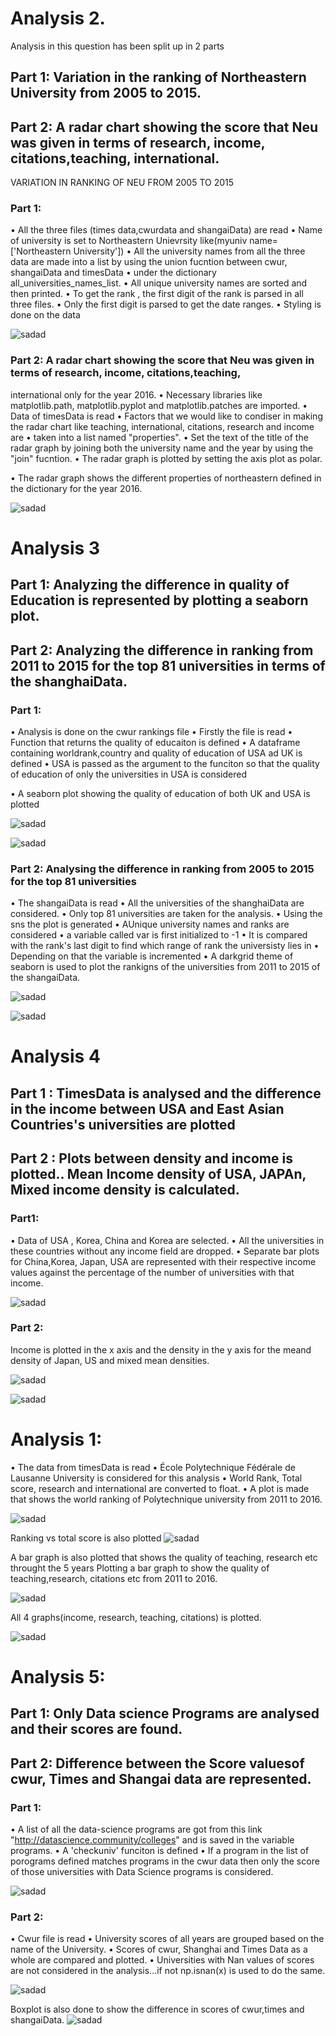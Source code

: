 # Analysis 2.
Analysis in this question has been split up in 2 parts
## Part 1: Variation in the ranking of Northeastern University from 2005 to 2015.
## Part 2: A radar chart showing the score that Neu was given in terms of research, income, citations,teaching, international.
VARIATION IN RANKING OF NEU FROM 2005 TO 2015
### Part 1:
•	All the three files (times data,cwurdata and shangaiData) are read
•	Name of university is set to Northeastern Unievrsity like(myuniv name=['Northeastern University'])
•	All the university names from all the three data are made into a list by using the union fucntion between cwur, shangaiData and timesData 
•	under the dictionary all_universities_names_list.
•	All unique university names are sorted and then printed.
•	To get the rank , the first digit of the rank is parsed in all three files.
•	Only the first digit is parsed to get the date ranges.
•	Styling is done on the data

<img 
src="https://github.com/SmruthiSuresh/Smruthi-Suresh/blob/master/Ana2PArt1img.PNG" alt='sadad'/>

### Part 2: A radar chart showing the score that Neu was given in terms of research, income, citations,teaching,
international only for the year 2016.
•	Necessary libraries like matplotlib.path, matplotlib.pyplot and matplotlib.patches are imported.
•	Data of timesData is read
•	Factors that we would like to condiser in making the radar chart like teaching, international, citations, research and income are 
•	taken into a list named "properties".
•	Set the text of the title of the radar graph by joining both the university name and the year by using the "join" fucntion.
•	The radar graph is plotted by setting the axis plot as polar.

•	The radar graph shows the different properties of northeastern defined in the dictionary for the year 2016.

<img 
src="https://github.com/SmruthiSuresh/Smruthi-Suresh/blob/master/Anal%202%20part%202img.PNG" alt='sadad'/>



# Analysis 3
## Part 1: Analyzing the difference in quality of Education is represented by plotting a seaborn plot.
## Part 2: Analyzing the difference in ranking from 2011 to 2015 for the top 81 universities in terms of the shanghaiData.

### Part 1:
•	Analysis is done on the cwur rankings file
•	Firstly the file is read
•	Function that returns the quality of educaiton is defined
•	A dataframe containing worldrank,country and quality of education of USA ad UK is defined
•	USA is passed as the argument to the funciton so that the quality of education of only the universities in USA is considered

•	A seaborn plot showing the quality of education of both UK and USA is plotted



<img 
src="https://github.com/SmruthiSuresh/Smruthi-Suresh/blob/master/Analysis3Part1.PNG" alt='sadad'/>


<img 
src="https://github.com/SmruthiSuresh/Smruthi-Suresh/blob/master/Anal3Part1b.PNG" alt='sadad'/>

### Part 2: Analysing the difference in ranking from 2005 to 2015 for the top 81 universities

•	The shangaiData is read
•	All the universities of the shanghaiData are considered.
•	Only top 81 universities are taken for the analysis.
•	Using the sns the plot is generated
•	AUnique university names and ranks are considered
•	a variable called var is first initialized to -1
•	It is compared with the rank's last digit to find which range of rank the universisty lies in
•	Depending on that the variable is incremented
•	A darkgrid theme of seaborn is used to plot the rankigns of the universities from 2011 to 2015 of the shangaiData.


<img 
src="https://github.com/SmruthiSuresh/Smruthi-Suresh/blob/master/Analysis3part2finala.PNG" alt='sadad'/>

<img 
src="https://github.com/SmruthiSuresh/Smruthi-Suresh/blob/master/Analysis3part2finalb.PNG" alt='sadad'/>




# Analysis 4
## Part 1 : TimesData is analysed and the difference in the income between USA and East Asian Countries's universities are plotted
## Part 2 : Plots between density and income is plotted.. Mean Income density of USA, JAPAn, Mixed income density is calculated.

### Part1:
•	Data of USA , Korea, China and Korea are selected.
•	All the universities in these countries without any income field are dropped.
•	Separate bar plots for China,Korea, Japan, USA are represented with their respective income values against the percentage of the number of universities with that income.

<img 
src="https://github.com/SmruthiSuresh/Smruthi-Suresh/blob/master/analysis4part1.PNG" alt='sadad'/>

### Part 2:

Income is plotted in the x axis and the density in the y axis for the meand density of  Japan, US and mixed mean densities.

<img 
src="https://github.com/SmruthiSuresh/Smruthi-Suresh/blob/master/analysis4part2.PNG" alt='sadad'/>

<img 
src="https://github.com/SmruthiSuresh/Smruthi-Suresh/blob/master/analysis4part2b.PNG" alt='sadad'/>

# Analysis 1:
•	The data from timesData is read
•	École Polytechnique Fédérale de Lausanne University is considered for this analysis
•	World Rank, Total score, research and international are converted to float.
•	A plot is made that shows the world ranking of Polytechnique university from 2011 to 2016.

<img 
src="https://github.com/SmruthiSuresh/Smruthi-Suresh/blob/master/Analysis1%20part1a.PNG" alt='sadad'/>



Ranking vs total score is also plotted
<img 
src="https://github.com/SmruthiSuresh/Smruthi-Suresh/blob/master/Analysis1Part1b.PNG" alt='sadad'/>


A bar graph is also plotted that shows the quality of teaching, research etc throught the 5 years
Plotting a bar graph to show the quality of teaching,research, citations etc from 2011 to 2016.

<img 
src="https://github.com/SmruthiSuresh/Smruthi-Suresh/blob/master/Analysis1Part1b1.PNG" alt='sadad'/>

All 4 graphs(income, research, teaching, citations) is plotted.

<img 
src="https://github.com/SmruthiSuresh/Smruthi-Suresh/blob/master/Analysis1part2a.PNG" alt='sadad'/>

# Analysis 5:
## Part 1: Only Data science Programs are analysed and their scores are found.
## Part 2: Difference between the Score valuesof cwur, Times and Shangai data are represented.

### Part 1:

•	A list of all the data-science programs are got from  this link "http://datascience.community/colleges" and is saved in the variable programs.
•	A 'checkuniv' funciton is defined 
•	If a program in the list of porograms defined matches programs in the cwur data then only the score of those universities with Data Science programs is considered.

<img 
src="https://github.com/SmruthiSuresh/Smruthi-Suresh/blob/master/analysis5part1.PNG" alt='sadad'/>

### Part 2:
•	Cwur file is read
•	University scores of all years are grouped based on the name of the University.
•	Scores of cwur, Shanghai and Times Data as a whole are compared and plotted.
•	Universities with Nan values of scores are not considered in the analysis...if not np.isnan(x) is used to do the same.

<img 
src="https://github.com/SmruthiSuresh/Smruthi-Suresh/blob/master/analysis5part2a.PNG" alt='sadad'/>

Boxplot is also done to show the difference in scores of cwur,times and shangaiData.
<img 
src="https://github.com/SmruthiSuresh/Smruthi-Suresh/blob/master/analysis5part2b.PNG" alt='sadad'/>













  




















